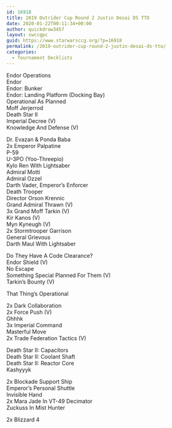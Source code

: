 ```yaml
---
id: 16918
title: 2019 Outrider Cup Round 2 Justin Desai DS TTO
date: 2020-01-22T00:11:34+00:00
author: quickdraw3457
layout: swccgpc
guid: https://www.starwarsccg.org/?p=16918
permalink: /2019-outrider-cup-round-2-justin-desai-ds-tto/
categories:
  - Tournament Decklists
---
```

Endor Operations  
Endor  
Endor: Bunker  
Endor: Landing Platform (Docking Bay)  
Operational As Planned  
Moff Jerjerrod  
Death Star II  
Imperial Decree (V)  
Knowledge And Defense (V)  
  
Dr. Evazan & Ponda Baba  
2x Emperor Palpatine  
P-59  
U-3PO (Yoo-Threepio)  
Kylo Ren With Lightsaber  
Admiral Motti  
Admiral Ozzel  
Darth Vader, Emperor&#8217;s Enforcer  
Death Trooper  
Director Orson Krennic  
Grand Admiral Thrawn (V)  
3x Grand Moff Tarkin (V)  
Kir Kanos (V)  
Myn Kyneugh (V)  
2x Stormtrooper Garrison  
General Grievous  
Darth Maul With Lightsaber  
  
Do They Have A Code Clearance?  
Endor Shield (V)  
No Escape  
Something Special Planned For Them (V)  
Tarkin&#8217;s Bounty (V)  
  
That Thing&#8217;s Operational  
  
2x Dark Collaboration  
2x Force Push (V)  
Ghhhk  
3x Imperial Command  
Masterful Move  
2x Trade Federation Tactics (V)  
  
Death Star II: Capacitors  
Death Star II: Coolant Shaft  
Death Star II: Reactor Core  
Kashyyyk  
  
2x Blockade Support Ship  
Emperor&#8217;s Personal Shuttle  
Invisible Hand  
2x Mara Jade In VT-49 Decimator  
Zuckuss In Mist Hunter  
  
2x Blizzard 4